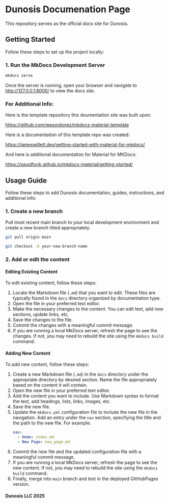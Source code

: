 # Dunosis Documenation Page

This repository serves as the official docs site for Dunosis.

## Getting Started

Follow these steps to set up the project locally:

### 1. Run the MkDocs Development Server

```bash
mkdocs serve
```
Once the server is running, open your browser and navigate to http://127.0.0.1:8000/ to view the docs site.

### For Additional Info:

Here is the template repository this doumentation site was built upon:

https://github.com/wesordonez/mkdocs-material-template

Here is a documentation of this template repo was created: 

https://jameswillett.dev/getting-started-with-material-for-mkdocs/

And here is additional documentation for Material for MKDocs:

https://squidfunk.github.io/mkdocs-material/getting-started/ 

## Usage Guide
Follow these steps to add Dunosis documentation, guides, instructions, and additional info:

### 1. Create a new branch
Pull most recent main branch to your local development environment and create a new branch titled appropriately. 

```bash
git pull origin main
```

```bash
git checkout -b your-new-branch-name
```

### 2. Add or edit the content

#### Editing Existing Content

To edit existing content, follow these steps:

1. Locate the Markdown file (`.md`) that you want to edit. These files are typically found in the `docs` directory organized by documentation type.
2. Open the file in your preferred text editor.
3. Make the necessary changes to the content. You can edit text, add new sections, update links, etc.
4. Save the changes to the file.
5. Commit the changes with a meaningful commit message.
6. If you are running a local MkDocs server, refresh the page to see the changes. If not, you may need to rebuild the site using the `mkdocs build` command.

#### Adding New Content

To add new content, follow these steps:

1. Create a new Markdown file (`.md`) in the `docs` directory under the appropriate directory by desired section. Name the file appropriately based on the content it will contain.
2. Open the new file in your preferred text editor.
3. Add the content you want to include. Use Markdown syntax to format the text, add headings, lists, links, images, etc.
4. Save the new file.
5. Update the `mkdocs.yml` configuration file to include the new file in the navigation. Add an entry under the `nav` section, specifying the title and the path to the new file. For example:
    ```yaml
    nav:
      - Home: index.md
      - New Page: new_page.md
    ```
6. Commit the new file and the updated configuration file with a meaningful commit message.
7. If you are running a local MkDocs server, refresh the page to see the new content. If not, you may need to rebuild the site using the `mkdocs build` command.
8. Finally, merge into `main` branch and test in the deployed GitHubPages version.

#### Dunosis LLC 2025
